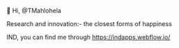 👋 Hi, @TMahlohela

Research and innovation:- the closest forms of happiness

IND, you can find me through https://indapps.webflow.io/
